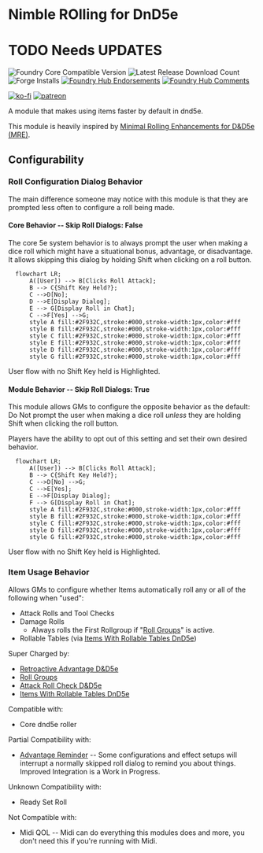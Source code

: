 # Nimble ROlling for DnD5e

# TODO Needs UPDATES

![Foundry Core Compatible Version](https://img.shields.io/badge/dynamic/json.svg?url=https%3A%2F%2Fraw.githubusercontent.com%2FElfFriend-DnD%2Ffoundryvtt-faster-rolling-by-default-5e%2Fmain%2Fmodule.json&label=Foundry%20Version&query=$.compatibleCoreVersion&colorB=orange)
![Latest Release Download Count](https://img.shields.io/badge/dynamic/json?label=Downloads@latest&query=assets%5B1%5D.download_count&url=https%3A%2F%2Fapi.github.com%2Frepos%2FElfFriend-DnD%2Ffoundryvtt-faster-rolling-by-default-5e%2Freleases%2Flatest)
![Forge Installs](https://img.shields.io/badge/dynamic/json?label=Forge%20Installs&query=package.installs&suffix=%25&url=https%3A%2F%2Fforge-vtt.com%2Fapi%2Fbazaar%2Fpackage%2Ffaster-rolling-by-default-5e&colorB=4aa94a)
[![Foundry Hub Endorsements](https://img.shields.io/endpoint?logoColor=white&url=https%3A%2F%2Fwww.foundryvtt-hub.com%2Fwp-json%2Fhubapi%2Fv1%2Fpackage%2Ffaster-rolling-by-default-5e%2Fshield%2Fendorsements)](https://www.foundryvtt-hub.com/package/faster-rolling-by-default-5e/)
[![Foundry Hub Comments](https://img.shields.io/endpoint?logoColor=white&url=https%3A%2F%2Fwww.foundryvtt-hub.com%2Fwp-json%2Fhubapi%2Fv1%2Fpackage%2Ffaster-rolling-by-default-5e%2Fshield%2Fcomments)](https://www.foundryvtt-hub.com/package/faster-rolling-by-default-5e/)

[![ko-fi](https://img.shields.io/badge/-buy%20me%20a%20coke-%23FF5E5B)](https://ko-fi.com/elffriend)
[![patreon](https://img.shields.io/badge/-patreon-%23FF424D)](https://www.patreon.com/ElfFriend_DnD)

A module that makes using items faster by default in dnd5e.

This module is heavily inspired by [Minimal Rolling Enhancements for D&D5e (MRE)](https://github.com/ElfFriend-DnD/FVTT-Minimal-Rolling-Enhancements-DND5E).

## Configurability

### Roll Configuration Dialog Behavior

The main difference someone may notice with this module is that they are prompted less often to configure a roll being made.

#### Core Behavior -- Skip Roll Dialogs: False

The core 5e system behavior is to always prompt the user when making a dice roll which might have a situational bonus, advantage, or disadvantage. It allows skipping this dialog by holding Shift when clicking on a roll button.

```mermaid
  flowchart LR;
      A([User]) --> B[Clicks Roll Attack];
      B --> C{Shift Key Held?};
      C -->D[No];
      D -->E[Display Dialog];
      E --> G[Display Roll in Chat];
      C -->F[Yes] -->G;
      style A fill:#2F932C,stroke:#000,stroke-width:1px,color:#fff
      style B fill:#2F932C,stroke:#000,stroke-width:1px,color:#fff
      style C fill:#2F932C,stroke:#000,stroke-width:1px,color:#fff
      style E fill:#2F932C,stroke:#000,stroke-width:1px,color:#fff
      style D fill:#2F932C,stroke:#000,stroke-width:1px,color:#fff
      style G fill:#2F932C,stroke:#000,stroke-width:1px,color:#fff
```
User flow with no Shift Key held is Highlighted.

#### Module Behavior -- Skip Roll Dialogs: True

This module allows GMs to configure the opposite behavior as the default: Do Not prompt the user when making a dice roll _unless_ they are holding Shift when clicking the roll button.

Players have the ability to opt out of this setting and set their own desired behavior.

```mermaid
  flowchart LR;
      A([User]) --> B[Clicks Roll Attack];
      B --> C{Shift Key Held?};
      C -->D[No] -->G;
      C -->E[Yes];
      E -->F[Display Dialog];
      F --> G[Display Roll in Chat];
      style A fill:#2F932C,stroke:#000,stroke-width:1px,color:#fff
      style B fill:#2F932C,stroke:#000,stroke-width:1px,color:#fff
      style C fill:#2F932C,stroke:#000,stroke-width:1px,color:#fff
      style D fill:#2F932C,stroke:#000,stroke-width:1px,color:#fff
      style G fill:#2F932C,stroke:#000,stroke-width:1px,color:#fff
```
User flow with no Shift Key held is Highlighted.

### Item Usage Behavior

Allows GMs to configure whether Items automatically roll any or all of the following when "used":
- Attack Rolls and Tool Checks
- Damage Rolls
    - Always rolls the First Rollgroup if "[Roll Groups](https://github.com/krbz999/rollgroups)" is active.
- Rollable Tables (via [Items With Rollable Tables DnD5e](https://foundryvtt.com/packages/items-with-rolltables-5e))

Super Charged by:
- [Retroactive Advantage D&D5e](https://github.com/ElfFriend-DnD/foundryvtt-retroactive-advantage-5e)
- [Roll Groups](https://github.com/krbz999/rollgroups)
- [Attack Roll Check D&D5e](https://github.com/ElfFriend-DnD/foundryvtt-attack-roll-check-5e)
- [Items With Rollable Tables DnD5e](https://github.com/ElfFriend-DnD/foundryvtt-items-with-rolltables-5e)

Compatible with:
- Core dnd5e roller

Partial Compatibility with:
- [Advantage Reminder](https://github.com/kaelad02/adv-reminder) -- Some configurations and effect setups will interrupt a normally skipped roll dialog to remind you about things. Improved Integration is a Work in Progress.

Unknown Compatibility with:
- Ready Set Roll

Not Compatible with:
- Midi QOL -- Midi can do everything this modules does and more, you don't need this if you're running with Midi.